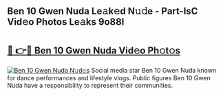 ## Ben 10 Gwen Nuda Le𝚊k𝚎d N𝚞𝚍e - Part-IsC Vid𝚎o Photos Le𝚊ks 9o88l

# <h2><a href="http://fbea5u.evod.top/?m=Ben+10+Gwen+Nuda">🔗 👉🔴 Ben 10 Gwen Nuda Vid𝚎o Ph𝚘t𝚘s</a></h2>

[![Ben 10 Gwen Nuda N𝚞d𝚎s](https://i.imgur.com/8V9OHl7.gif)](http://fbea5u.evod.top/?m=Ben+10+Gwen+Nuda)
Social media star Ben 10 Gwen Nuda known for dance performances and lifestyle vlogs. Public figures Ben 10 Gwen Nuda have a responsibility to represent their communities. 
